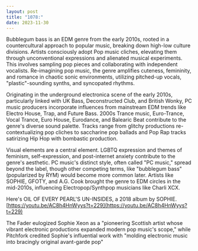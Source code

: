 ```yaml
---
layout: post
title: "1078:"
date: 2023-11-30
---
```


Bubblegum bass is an EDM genre from the early 2010s, rooted in a countercultural approach to popular music, breaking down high-low culture divisions. Artists consciously adopt Pop music cliches, elevating them through unconventional expressions and alienated musical experiments. This involves sampling pop pieces and collaborating with independent vocalists. Re-imagining pop music, the genre amplifies cuteness, femininity, and romance in chaotic sonic environments, utilizing pitched-up vocals, "plastic"-sounding synths, and syncopated rhythms.

Originating in the underground electronica scene of the early 2010s, particularly linked with UK Bass, Deconstructed Club, and British Wonky, PC music producers incorporate influences from mainstream EDM trends like Electro House, Trap, and Future Bass. 2000s Trance music, Euro-Trance, Vocal Trance, Euro House, Eurodance, and Balearic Beat contribute to the genre's diverse sound palette. Tracks range from glitchy productions re-contextualizing pop cliches to saccharine pop ballads and Pop Rap tracks satirizing Hip Hop with bombastic production.

Visual elements are a central element. LGBTQ expression and themes of feminism, self-expression, and post-internet anxiety contribute to the genre's aesthetic. PC music's distinct style, often called "PC music," spread beyond the label, though other competing terms, like "bubblegum bass" (popularized by RYM) would become more common later. Artists like SOPHIE, GFOTY, and A.G. Cook brought the genre to EDM circles in the mid-2010s, influencing Electropop/Synthpop musicians like Charli XCX.

Here's OIL OF EVERY PEARL'S UN-INSIDES, a 2018 album by SOPHIE.  
[https://youtu.be/AC8h4HnWyys?t=229](https://youtu.be/AC8h4HnWyys?t=229)

The Fader eulogized Sophie Xeon as a "pioneering Scottish artist whose vibrant electronic productions expanded modern pop music's scope," while Pitchfork credited Sophie's influential work with "molding electronic music into bracingly original avant-garde pop"
